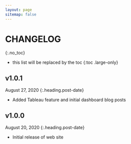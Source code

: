```yaml
---
layout: page
sitemap: false
---
```


# CHANGELOG
{:.no_toc}

* this list will be replaced by the toc
{:toc .large-only}

## v1.0.1
August 27, 2020
{:.heading.post-date}

* Added Tableau feature and initial dashboard blog posts 

## v1.0.0
August 20, 2020
{:.heading.post-date}

* Initial release of web site

